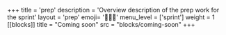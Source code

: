 +++
title = 'prep'
description = 'Overview description of the prep work for the sprint'
layout = 'prep'
emoji= '🧑🏾‍💻'
menu_level = ['sprint']
weight = 1
[[blocks]]
title = "Coming soon"
src = "blocks/coming-soon"
+++
